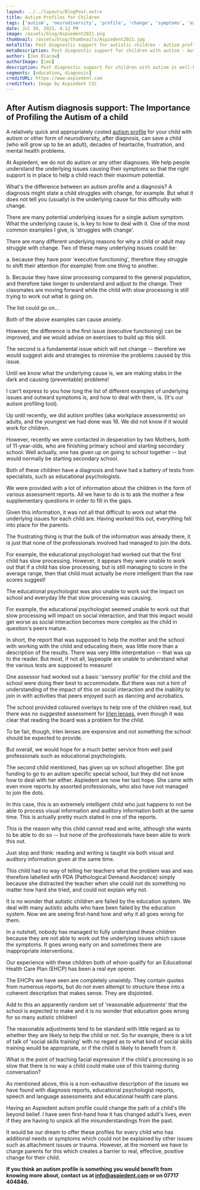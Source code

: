 ```yaml
---
layout: ../../layouts/BlogPost.astro
title: Autism Profiles for Children
tags: ['autism', 'neurodiversity', 'profile', 'change', 'symptoms', 'executive functioning', 'mental health', 'reasonable adjustments']
date: Jul 30, 2021, 4:12 PM
image: /assets/blog/Aspiedent2021.png
thumbnail: /assets/blog/thumbnails/Aspiedent2021.jpg
metaTitle: Post diagnostic support for autistic children - Autism profiling
metaDescription: Post diagnostic support for children with autism - Autism profiling. Aspiedent explains the importance and benefits of Autism profiles for children with autism.
author: [Jen Blacow]
authorImage: [jen]
description: Post diagnostic support for children with autism is well-known to be difficult to obtain. Not only that, but it is not always at all helpful. Aspiedent have a solution - Autism profiling. There are many underlying reasons why a child may struggle with any one autism symptom. This blog post discusses helping autistic children by figuring out and targeting their underlying autism issues. These underlying issues cause their autism symptoms, so doing it this way means that the child can become best equipped to reach their potential.
segments: [education, diagnosis]
creditURL: https://www.aspiedent.com
creditText: Image by Aspiedent CIC
---
```

## After Autism diagnosis support: The Importance of Profiling the Autism of a child 

A relatively quick and appropriately costed [autism profile](/posts/autism-profiling-tool-breif-introduction) for your child with autism or other form of
neurodiversity, after diagnosis, can save a child (who will grow up to
be an adult), decades of heartache, frustration, and mental health
problems.

At Aspiedent, we do not do autism or any other diagnoses. We help people
understand the underlying issues causing their symptoms so that the
right support is in place to help a child reach their maximum potential.

What's the difference between an autism profile and a diagnosis? A
diagnosis might state a child struggles with change, for example. But
what it does not tell you (usually) is the underlying cause for this
difficulty with change.

There are many potential underlying issues for a single autism symptom.
What the underlying cause is, is key to how to deal with it. One of the
most common examples I give, is 'struggles with change'.

There are many different underlying reasons for why a child or adult may
struggle with change. Two of these many underlying issues could be:

a.  because they have poor 'executive functioning', therefore they
    struggle to shift their attention (for example) from one thing to
    another.

b.  Because they have slow processing compared to the general
    population, and therefore take longer to understand and adjust to
    the change. Their classmates are moving forward while the child with
    slow processing is still trying to work out what is going on.

The list could go on...

Both of the above examples can cause anxiety.

However, the difference is the first issue (executive functioning) can
be improved, and we would advise on exercises to build up this skill.

The second is a fundamental issue which will not change -- therefore we
would suggest aids and strategies to minimise the problems caused by
this issue.

Until we know what the underlying cause is, we are making stabs in the
dark and causing (preventable) problems!

I can't express to you how long the list of different examples of
underlying issues and outward symptoms is, and how to deal with them,
is. (It's our autism profiling tool).

Up until recently, we did autism profiles (aka workplace assessments) on
adults, and the youngest we had done was 16. We did not know if it would
work for children.

However, recently we were contacted in desperation by two Mothers, both
of 11-year-olds, who are finishing primary school and starting secondary
school. Well actually, one has given up on going to school together --
but would normally be starting secondary school.

Both of these children have a diagnosis and have had a battery of tests
from specialists, such as educational psychologists.

We were provided with a lot of information about the children in the
form of various assessment reports. All we have to do is to ask the
mother a few supplementary questions in order to fill in the gaps.

Given this information, it was not all that difficult to work out what
the underlying issues for each child are. Having worked this out,
everything fell into place for the parents.

The frustrating thing is that the bulk of the information was already
there, it is just that none of the professionals involved had managed to
join the dots.

For example, the educational psychologist had worked out that the first
child has slow processing. However, it appears they were unable to work
out that if a child has slow processing, but is still managing to score
in the average range, then that child must actually be more intelligent
than the raw scores suggest!

The educational psychologist was also unable to work out the impact on
school and everyday life that slow processing was causing.

For example, the educational psychologist seemed unable to work out that
slow processing will impact on social interaction, and that this impact
would get worse as social interaction becomes more complex as the child
in question's peers mature.

In short, the report that was supposed to help the mother and the school
with working with the child and educating them, was little more than a
description of the results. There was very little interpretation -- that
was up to the reader. But most, if not all, laypeople are unable to
understand what the various tests are supposed to measure!

One assessor had worked out a basic 'sensory profile' for the child and
the school were doing their best to accommodate. But there was not a
hint of understanding of the impact of this on social interaction and
the inability to join in with activities that peers enjoyed such as
dancing and acrobatics.

The school provided coloured overlays to help one of the children read,
but there was no suggested assessment for [Irlen lenses](https://irlen.com/), even though it was clear that reading the
board was a problem for the child.

To be fair, though, Irlen lenses are expensive and not something the
school should be expected to provide.

But overall, we would hope for a much better service from well paid
professionals such as educational psychologists.

The second child mentioned, has given up on school altogether. She got
funding to go to an autism specific special school, but they did not
know how to deal with her either. Aspiedent are now her last hope. She
came with even more reports by assorted professionals, who also have not
managed to join the dots.

In this case, this is an extremely intelligent child who just happens to
not be able to process visual information and auditory information both
at the same time. This is actually pretty much stated in one of the
reports.

This is the reason why this child cannot read and write, although she
wants to be able to do so -- but none of the professionals have been
able to work this out.

Just stop and think: reading and writing is taught via both visual and
auditory information given at the same time.

This child had no way of telling her teachers what the problem was and
was therefore labelled with PDA (Pathological Demand Avoidance) simply
because she distracted the teacher when she could not do something no
matter how hard she tried, and could not explain why not.

It is no wonder that autistic children are failed by the education
system. We deal with many autistic adults who have been failed by the
education system. Now we are seeing first-hand how and why it all goes
wrong for them.

In a nutshell, nobody has managed to fully understand these children
because they are not able to work out the underlying issues which cause
the symptoms. It goes wrong early on and sometimes there are
inappropriate interventions.

Our experience with these children both of whom qualify for an
Educational Health Care Plan (EHCP) has been a real eye opener.

The EHCPs we have seen are completely unwieldy. They contain quotes from
numerous reports, but do not even attempt to structure these into a
coherent description that makes sense. They are disjointed.

Add to this an apparently random set of 'reasonable adjustments' that
the school is expected to make and it is no wonder that education goes
wrong for so many autistic children!

The reasonable adjustments tend to be standard with little regard as to
whether they are likely to help the child or not. So for example, there
is a lot of talk of 'social skills training' with no regard as to what
kind of social skills training would be appropriate, or if the child is
likely to benefit from it.

What is the point of teaching facial expression if the child's
processing is so slow that there is no way a child could make use of
this training during conversation?

As mentioned above, this is a non-exhaustive description of the issues
we have found with diagnosis reports, educational psychologist reports,
speech and language assessments and educational health care plans.

Having an Aspiedent autism profile could change the path of a child's
life beyond belief. I have seen first-hand how it has changed adult's
lives, even if they are having to unpick all the misunderstandings from
the past.

It would be our dream to offer these profiles for every child who has
additional needs or symptoms which could not be explained by other
issues such as attachment issues or trauma. However, at the moment we
have to charge parents for this which creates a barrier to real,
effective, positive change for their child.

**If you think an autism profile is something you would benefit from knowing more about, contact us at <info@aspiedent.com> or on 07717 404846.**
